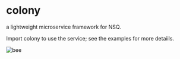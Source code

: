 colony
======

a lightweight microservice framework for NSQ.

Import colony to use the service; see the examples for more detaiils. 

![bee](https://files.slack.com/files-pri/T0257RY2C-F02CTDHFB/bee.png)
